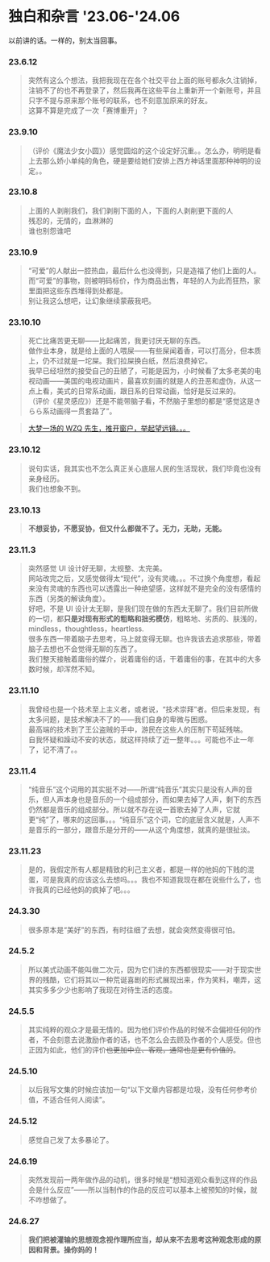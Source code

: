 # 独白和杂言 '23.06-'24.06

<notice>以前讲的话。一样的，别太当回事。</notice>

### 23.6.12

> 突然有这么个想法，我把我现在在各个社交平台上面的账号都永久注销掉，注销不了的也不再登录了，然后我再在这些平台上重新开一个新账号，并且只字不提与原来那个账号的联系，也不刻意加原来的好友。<br>
这算不算是完成了一次「赛博重开」？

### 23.9.10

> （评价《魔法少女小圆》）感觉圆焰的这个设定好沉重。。怎么办，明明是看上去那么娇小单纯的角色，硬是要给她们安排上西方神话里面那种神明的设定。。

### 23.10.8

> 上面的人剥削我们，我们剥削下面的人，下面的人剥削更下面的人<br>
残忍的，无情的，血淋淋的<br>
谁也别怨谁吧

### 23.10.9

> “可爱”的人献出一腔热血，最后什么也没得到，只是造福了他们上面的人。<br>
而“可爱”的事物，则被明码标价，作为商品出售，年轻的人为此而狂热，家里面把这些东西堆得到处都是。<br>
别让我这么想吧，让幻象继续蒙蔽我吧。

### 23.10.10

> 死亡比痛苦更无聊——比起痛苦，我更讨厌无聊的东西。<br>
做作业本身，就是给上面的人喂屎——有些屎闻着香，可以打高分，但本质上，仍不过就是一坨屎。我们拉屎换白纸，然后浪费掉它。<br>
我早已经坦然的接受自己的丑陋了，可能是因为，小时候看了太多老美的电视动画——美国的电视动画片，最喜欢刻画的就是人的丑恶和虚伪，从这一点上看，美式的日常系动画，跟日系的日常动画，恰好是反过来的。<br>
（评价《星灵感应》）还是不能带脑子看，不然脑子里想的都是“感觉这是きらら系动画得一贯套路了”。

> [大梦一场的 WZQ 先生，推开窗户，举起望远镜。。。](https://music.163.com/#/song?id=386837)

### 23.10.12

> 说句实话，我其实也不怎么真正关心底层人民的生活现状，我们毕竟也没有亲身经历。<br>
我们也想象不到。

### 23.10.13

> **不想妥协，不愿妥协，但又什么都做不了。无力，无助，无能。**

### 23.11.3

> 突然感觉 UI 设计好无聊，太规整、太完美。<br>
网站改完之后，又感觉做得太“现代”，没有灵魂。。。不过换个角度想，看起来没有灵魂的东西也可以透露出一种绝望感，这样就不是完全的没有感情的东西（另类的解读角度）。<br>
好吧，不是 UI 设计太无聊，是我们现在做的东西太无聊了。我们目前所做的一切，都**只是对现有形式的粗略和拙劣模仿**，粗略地、劣质的、肤浅的，mindless，thoughtless，heartless.<br>
很多东西一带着脑子去思考，马上就变得无聊。也许我该去追求那些，带着脑子去想也不会觉得无聊的东西了。<br>
我们整天接触着庸俗的媒介，说着庸俗的话，干着庸俗的事，在其中的大多数时候，却浑然不知。

### 23.11.10

> 我曾经也是一个技术至上主义者，或者说，“技术崇拜”者。但后来发现，有太多问题，是技术解决不了的——我们自身的卑微与困惑。<br>
最高端的技术到了王公盗贼的手中，游民在这些人的压制下苟延残喘。<br>
自我怀疑和躁动不安的状态，就这样持续了近一整年。。。可能也不止一年了，记不清了。。

### 23.11.4

> “纯音乐”这个词用的其实挺不对——所谓“纯音乐”其实只是没有人声的音乐，但人声本身也是音乐的一个组成部分，而如果去掉了人声，剩下的东西仍然都是音乐的组成部分。所以就不存在说一首歌去掉了人声，它就更“纯”了，哪来的这回事。。。“纯音乐”这个词，它的底层含义就是，人声不是音乐的一部分，跟音乐是分开的——从这个角度想，就真的是很扯淡。

### 23.11.23

> 是的，我假定所有人都是精致的利己主义者，都是一样的他妈的下贱的混蛋，可是我真的应该这么去想吗。。。我也不知道我现在都在说些什么了，也许我真的已经他妈的疯掉了吧。。。

### 24.3.30

> 很多原本是“美好”的东西，有时往细了去想，就会突然变得很可怕。

### 24.5.2

> 所以美式动画不能叫做二次元，因为它们讲的东西都很现实——对于现实世界的残酷，它们将其以一种荒诞喜剧的形式展现出来，作为笑料，嘲弄，这其实多多少少也影响了我现在对待生活的态度。

### 24.5.5

> 其实纯粹的观众才是最无情的。因为他们评价作品的时候不会偏袒任何的作者，不会刻意去说激励作者的话，也不怎么会去顾及作者的个人感受。但也正因为如此，他们的评价~~也更加中立、客观，通常也是更有价值的~~。

### 24.5.10

> 以后我写文集的时候应该加一句“以下文章内容都是垃圾，没有任何参考价值，不适合任何人阅读”。

### 24.5.12

> 感觉自己发了太多暴论了。

### 24.6.19

> 突然发现前一两年做作品的动机，很多时候是“想知道观众看到这样的作品会是什么反应”——所以当制作的作品的反应可以基本上被预知的时候，就不咋想做了。

### 24.6.27

> **我们把被灌输的思想观念视作理所应当，却从来不去思考这种观念形成的原因和背景。操你妈的！**